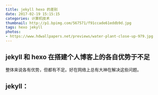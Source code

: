 ```yaml
---
title: jekyll hexo 的差别
date: 2017-02-19 15:15:15
categories: 计算机技术
thumbnail: http://p1.bpimg.com/567571/f91ccade61eddb9d.jpg
tags: hexo jekyll
photos:
- https://www.hdwallpapers.net/previews/water-plant-close-up-979.jpg
---
```


## jekyll 和 hexo 在搭建个人博客上的各自优势于不足
整体来说各有优势，但都有不足。好在网络上总有大神在解决这些问题。
## jekyll：

